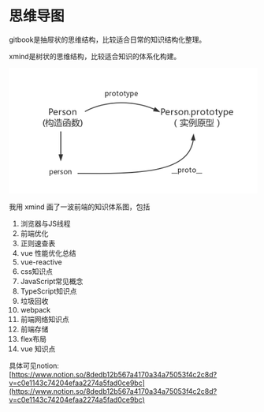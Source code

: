 # 思维导图

gitbook是抽屉状的思维结构，比较适合日常的知识结构化整理。

xmind是树状的思维结构，比较适合知识的体系化构建。

![](.gitbook/assets/image%20%2874%29.png)

我用 xmind 画了一波前端的知识体系图，包括

1. 浏览器与JS线程
2. 前端优化
3. 正则速查表
4. vue 性能优化总结
5. vue-reactive
6. css知识点
7. JavaScript常见概念
8. TypeScript知识点
9. 垃圾回收
10. webpack
11. 前端网络知识点
12. 前端存储
13. flex布局
14. vue 知识点

具体可见notion: [https://www.notion.so/8dedb12b567a4170a34a75053f4c2c8d?v=c0e1143c74204efaa2274a5fad0ce9bc](https://www.notion.so/8dedb12b567a4170a34a75053f4c2c8d?v=c0e1143c74204efaa2274a5fad0ce9bc)



